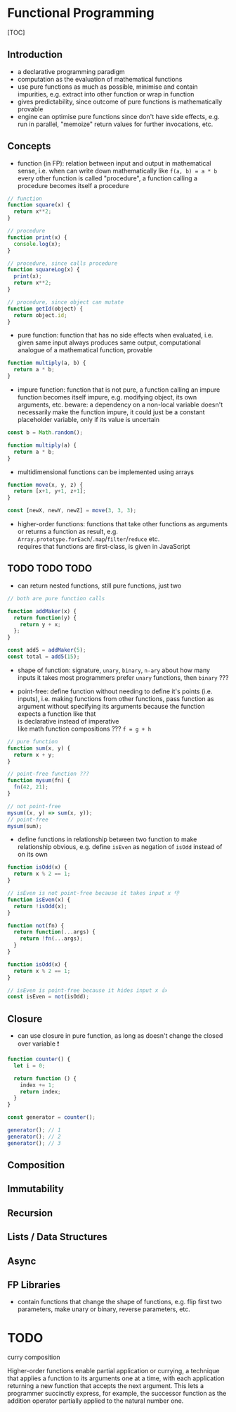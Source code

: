 # Functional Programming

[TOC]

<!-- ToDo: FINISH -->

## Introduction

- a declarative programming paradigm
- computation as the evaluation of mathematical functions
- use pure functions as much as possible, minimise and contain impurities, e.g. extract into other function or wrap in function
- gives predictability, since outcome of pure functions is mathematically provable
- engine can optimise pure functions since don't have side effects, e.g. run in parallel, "memoize" return values for further invocations, etc.



## Concepts

- function (in FP): relation between input and output in mathematical sense, i.e. when can write down mathematically like `f(a, b) = a * b`  
  every other function is called "procedure", a function calling a procedure becomes itself a procedure

```javascript
// function
function square(x) {
  return x**2;
}

// procedure
function print(x) {
  console.log(x);
}

// procedure, since calls procedure
function squareLog(x) {
  print(x);
  return x**2;
}

// procedure, since object can mutate
function getId(object) {
  return object.id;
}
```

- pure function: function that has no side effects when evaluated, i.e. given same input always produces same output, computational analogue of a mathematical function, provable

```javascript
function multiply(a, b) {
  return a * b;
}
```

- impure function: function that is not pure, a function calling an impure function becomes itself impure, e.g. modifying object, its own arguments, etc.
  beware: a dependency on a non-local variable doesn't necessarily make the function impure, it could just be a constant placeholder variable, only if its value is uncertain

```javascript
const b = Math.random();

function multiply(a) {
  return a * b;
}
```

- multidimensional functions can be implemented using arrays

```javascript
function move(x, y, z) {
  return [x+1, y+1, z+1];
}

const [newX, newY, newZ] = move(3, 3, 3);
```

- higher-order functions: functions that take other functions as arguments or returns a function as result, e.g. `Array.prototype.forEach`/`.map`/`filter`/`reduce` etc.  
  requires that functions are first-class, is given in JavaScript


## TODO TODO TODO




- can return nested functions, still pure functions, just two

```javascript
// both are pure function calls

function addMaker(x) {
  return function(y) {
    return y + x;
  };
}

const add5 = addMaker(5);
const total = add5(15);
```

- shape of function: signature, `unary`, `binary`, `n-ary` about how many inputs it takes
  most programmers prefer `unary` functions, then `binary` ???


- point-free: define function without needing to define it's points (i.e. inputs), i.e. making functions from other functions, pass function as argument without specifying its arguments because the function expects a function like that  
  is declarative instead of imperative  
  like math function compositions ??? `f = g + h`

```javascript
// pure function
function sum(x, y) {
  return x + y;
}

// point-free function ???
function mysum(fn) {
  fn(42, 21);
}

// not point-free
mysum((x, y) => sum(x, y));
// point-free
mysum(sum);
```

- define functions in relationship between two function to make relationship obvious, e.g. define `isEven` as negation of `isOdd` instead of on its own

```javascript
function isOdd(x) {
  return x % 2 == 1;
}

// isEven is not point-free because it takes input x 👎
function isEven(x) {
  return !isOdd(x);
}
```

```javascript
function not(fn) {
  return function(...args) {
    return !fn(...args);
  }
}

function isOdd(x) {
  return x % 2 == 1;
}

// isEven is point-free because it hides input x 👍
const isEven = not(isOdd);
```

## Closure

- can use closure in pure function, as long as doesn't change the closed over variable ❗️

```javascript
function counter() {
  let i = 0;

  return function () {
    index += 1;
    return index;
  }
}

const generator = counter();

generator(); // 1
generator(); // 2
generator(); // 3
```

## Composition

## Immutability

## Recursion

## Lists / Data Structures

## Async

## FP Libraries

- contain functions that change the shape of functions, e.g. flip first two parameters, make unary or binary, reverse parameters, etc.




# TODO

curry composition


Higher-order functions enable partial application or currying, a technique that applies a function to its arguments one at a time, with each application returning a new function that accepts the next argument. This lets a programmer succinctly express, for example, the successor function as the addition operator partially applied to the natural number one.
